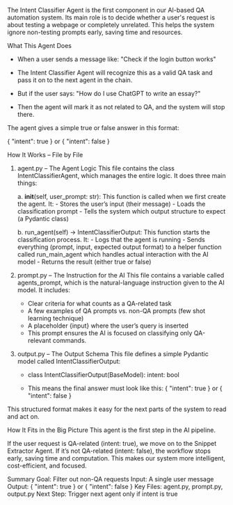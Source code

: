 
The Intent Classifier Agent is the first component in our AI-based QA automation system. Its main role is to decide whether a user's request is about testing a webpage or completely unrelated. This helps the system ignore non-testing prompts early, saving time and resources.

What This Agent Does
- When a user sends a message like: "Check if the login button works"
- The Intent Classifier Agent will recognize this as a valid QA task and pass it on to the next agent in the  chain.

- But if the user says: "How do I use ChatGPT to write an essay?"
- Then the agent will mark it as not related to QA, and the system will stop there.

The agent gives a simple true or false answer in this format:

{ "intent": true }
or
{ "intent": false }

How It Works – File by File

1. agent.py – The Agent Logic
This file contains the class IntentClassifierAgent, which manages the entire logic. It does three main things:

    a. __init__(self, user_prompt: str):
        This function is called when we first create the agent. It:
        - Stores the user’s input (their message)
        - Loads the classification prompt
        - Tells the system which output structure to expect (a Pydantic class)
    
    b. run_agent(self) -> IntentClassifierOutput:
        This function starts the classification process. It:
        - Logs that the agent is running
        - Sends everything (prompt, input, expected output format) to a helper function called run_main_agent which handles actual interaction with the AI model
        - Returns the result (either true or false)


2. prompt.py – The Instruction for the AI
This file contains a variable called agents_prompt, which is the natural-language instruction given to the AI model. It includes:

    - Clear criteria for what counts as a QA-related task
    - A few examples of QA prompts vs. non-QA prompts (few shot learning technique)
    - A placeholder {input} where the user’s query is inserted
    - This prompt ensures the AI is focused on classifying only QA-relevant commands.

3. output.py – The Output Schema
This file defines a simple Pydantic model called IntentClassifierOutput:

    - class IntentClassifierOutput(BaseModel):
        intent: bool

    - This means the final answer must look like this:
        { "intent": true } 
               or
        { "intent": false }

This structured format makes it easy for the next parts of the system to read and act on.

How It Fits in the Big Picture
This agent is the first step in the AI pipeline.

If the user request is QA-related (intent: true), we move on to the Snippet Extractor Agent.
If it’s not QA-related (intent: false), the workflow stops early, saving time and computation.
This makes our system more intelligent, cost-efficient, and focused.

Summary
Goal: Filter out non-QA requests
Input: A single user message
Output: { "intent": true } or { "intent": false }
Key Files: agent.py, prompt.py, output.py
Next Step: Trigger next agent only if intent is true